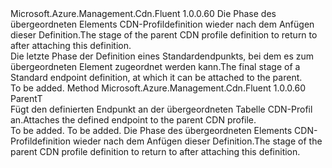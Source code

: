 <Type Name="IAttachableStandard&lt;ParentT&gt;" FullName="Microsoft.Azure.Management.Cdn.Fluent.CdnEndpoint.Definition.IAttachableStandard&lt;ParentT&gt;">
  <TypeSignature Language="C#" Value="public interface IAttachableStandard&lt;ParentT&gt;" />
  <TypeSignature Language="ILAsm" Value=".class public interface auto ansi abstract IAttachableStandard`1&lt;ParentT&gt;" />
  <TypeSignature Language="DocId" Value="T:Microsoft.Azure.Management.Cdn.Fluent.CdnEndpoint.Definition.IAttachableStandard`1" />
  <TypeSignature Language="VB.NET" Value="Public Interface IAttachableStandard(Of ParentT)" />
  <TypeSignature Language="F#" Value="type IAttachableStandard&lt;'ParentT&gt; = interface" />
  <AssemblyInfo>
    <AssemblyName>Microsoft.Azure.Management.Cdn.Fluent</AssemblyName>
    <AssemblyVersion>1.0.0.60</AssemblyVersion>
  </AssemblyInfo>
  <TypeParameters>
    <TypeParameter Name="ParentT" />
  </TypeParameters>
  <Interfaces />
  <Docs>
    <typeparam name="ParentT"><span data-ttu-id="1bd03-101">Die Phase des übergeordneten Elements CDN-Profildefinition wieder nach dem Anfügen dieser Definition.</span><span class="sxs-lookup"><span data-stu-id="1bd03-101">The stage of the parent CDN profile definition to return to after attaching this definition.</span></span></typeparam>
    <summary>
            <span data-ttu-id="1bd03-102">Die letzte Phase der Definition eines Standardendpunkts, bei dem es zum übergeordneten Element zugeordnet werden kann.</span><span class="sxs-lookup"><span data-stu-id="1bd03-102">The final stage of a Standard endpoint definition, at which it can be attached to the parent.</span></span>
            </summary>
    <remarks>To be added.</remarks>
  </Docs>
  <Members>
    <Member MemberName="Attach">
      <MemberSignature Language="C#" Value="public ParentT Attach ();" />
      <MemberSignature Language="ILAsm" Value=".method public hidebysig newslot virtual instance !ParentT Attach() cil managed" />
      <MemberSignature Language="DocId" Value="M:Microsoft.Azure.Management.Cdn.Fluent.CdnEndpoint.Definition.IAttachableStandard`1.Attach" />
      <MemberSignature Language="VB.NET" Value="Public Function Attach () As ParentT" />
      <MemberSignature Language="F#" Value="abstract member Attach : unit -&gt; 'ParentT" Usage="iAttachableStandard.Attach " />
      <MemberType>Method</MemberType>
      <AssemblyInfo>
        <AssemblyName>Microsoft.Azure.Management.Cdn.Fluent</AssemblyName>
        <AssemblyVersion>1.0.0.60</AssemblyVersion>
      </AssemblyInfo>
      <ReturnValue>
        <ReturnType>ParentT</ReturnType>
      </ReturnValue>
      <Parameters />
      <Docs>
        <summary>
            <span data-ttu-id="1bd03-103">Fügt den definierten Endpunkt an der übergeordneten Tabelle CDN-Profil an.</span><span class="sxs-lookup"><span data-stu-id="1bd03-103">Attaches the defined endpoint to the parent CDN profile.</span></span>
            </summary>
        <returns>To be added.</returns>
        <remarks>To be added.</remarks>
        <return><span data-ttu-id="1bd03-104">Die Phase des übergeordneten Elements CDN-Profildefinition wieder nach dem Anfügen dieser Definition.</span><span class="sxs-lookup"><span data-stu-id="1bd03-104">The stage of the parent CDN profile definition to return to after attaching this definition.</span></span></return>
      </Docs>
    </Member>
  </Members>
</Type>